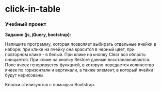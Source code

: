 # click-in-table
### Учебный проект

**Задание (js, jQuery, bootstrap):** 

Напишите программу, которая позволяет выбирать отдельные ячейки в наборе:
при клике на ячейку она красится в черный цвет, при повторном клике - в белый.
При клике на кнопку Clear вся область очищается. При клике на кнопку Restore данные восстанавливаются.
Поле ячеек генерируется функцией, в которую передается количество ячеек по горизонтали и вертикали, а также элемент, в который ячейки будут нарисованы.

Кнопки стилизуются с помощью Bootstrap.
